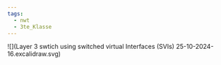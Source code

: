 ```yaml
---
tags:
  - nwt
  - 3te_Klasse
---
```

![](Layer 3 swtich using switched virtual Interfaces (SVIs) 25-10-2024-16.excalidraw.svg)